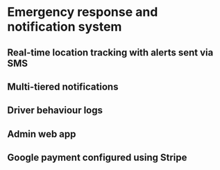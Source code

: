 # Emergency response and notification system

## Real-time location tracking with alerts sent via SMS 
## Multi-tiered notifications
## Driver behaviour logs
## Admin web app
## Google payment configured using Stripe
